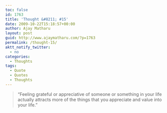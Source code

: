 ```yaml
---
toc: false
id: 1763
title: 'Thought &#8211; #15'
date: 2009-10-22T15:18:57+00:00
author: Ajay Matharu
layout: post
guid: http://www.ajaymatharu.com/?p=1763
permalink: /thought-15/
aktt_notify_twitter:
  - no
categories:
  - Thoughts
tags:
  - Quote
  - Quotes
  - Thoughts
---
```

> <div>
>   &#8220;Feeling grateful or appreciative of someone or something in your life actually attracts more of the things that you appreciate and value into your life.&#8221;
> </div>
